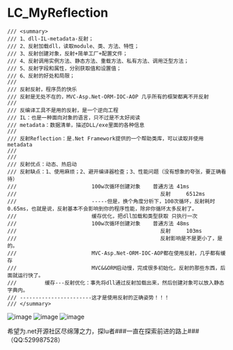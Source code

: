 # LC_MyReflection
    /// <summary>
    /// 1、dll-IL-metadata-反射；
    /// 2、反射加载dll，读取module、类、方法、特性；
    /// 3、反射创建对象，反射+简单工厂+配置文件；
    /// 4、反射调用实例方法、静态方法、重载方法、私有方法、调用泛型方法；
    /// 5、反射字段和属性，分别获取值和设置值；
    /// 6、反射的好处和局限；
    /// 
    /// 反射反射，程序员的快乐
    /// 反射是无处不在的，MVC-Asp.Net-ORM-IOC-AOP 几乎所有的框架都离不开反射
    /// 
    /// 反编译工具不是用的反射，是一个逆向工程
    /// IL：也是一种面向对象的语言，只不过是不太好阅读
    /// metadata：数据清单，描述DLL/exe里面的各种信息
    /// 
    /// 反射Reflection：是.Net Framework提供的一个帮助类库，可以读取并使用metadata
    /// 
    /// 
    /// 反射优点：动态、热启动
    /// 反射缺点：1、使用麻烦；2、避开编译器检查；3、性能问题（没有想象的夸张，要正确看待）
    ///                        100w次循环创建对象    普通方法 41ms
    ///                                              反射     6512ms
    ///                        -----但是，换个角度分析下，100次循环，反射耗时0.65ms，也就是说，反射基本不会影响到你的程序性能，除非你循环太多反射了。               
    ///                        缓存优化，把dll加载和类型获取 只执行一次
    ///                        100w次循环创建对象    普通方法 48ms
    ///                                              反射     103ms
    ///                                              反射影响是不是更小了，是的。
    ///                        MVC-Asp.Net-ORM-IOC-AOP都在使用反射，几乎都有缓存
    ///                        MVC&&ORM启动慢，完成很多初始化，反射的那些东西，后面就运行快了。
    ///         缓存---反射优化：事先将dll通过反射加载出来，然后创建对象可以放入静态字典内。                       
    /// -----------------------这才是使用反射的正确姿势！！！                        
    /// </summary>

![image](https://user-images.githubusercontent.com/26539681/114154885-789fb580-9953-11eb-81bf-78362f5d1d4e.png)
![image](https://user-images.githubusercontent.com/26539681/114155040-9c62fb80-9953-11eb-8ea0-e10caca4d389.png)
![image](https://user-images.githubusercontent.com/26539681/114155154-bf8dab00-9953-11eb-90d6-2e8484caedc1.png)


希望为.net开源社区尽绵薄之力，探lu者###一直在探索前进的路上###（QQ:529987528）
